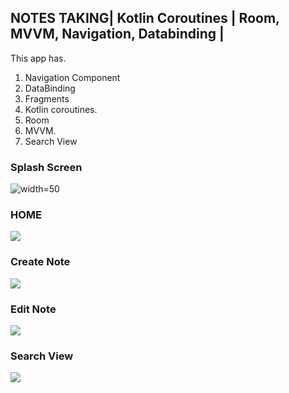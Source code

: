 ## NOTES TAKING| Kotlin Coroutines | Room, MVVM, Navigation, Databinding | 

This app has.

1. Navigation Component
2. DataBinding
3. Fragments
4. Kotlin coroutines.
5. Room
6. MVVM.
7. Search View 


### Splash Screen
![width=50](images/splashscreen.png)

### HOME 
![](images/homefragment.png)

### Create Note 
![](images/createnote.png)

### Edit Note
![](images/editfragment.png)


### Search View
![](images/searchview.png)

